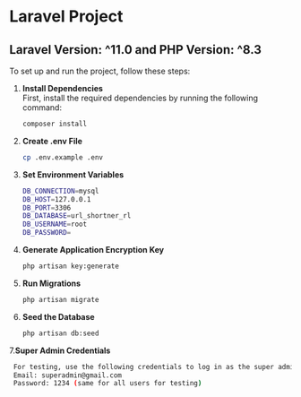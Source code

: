 # Laravel Project

## Laravel Version: ^11.0 and PHP Version: ^8.3

To set up and run the project, follow these steps:

1. **Install Dependencies**  
   First, install the required dependencies by running the following command:

   ```bash
   composer install

2. **Create .env File**
   ```bash
   cp .env.example .env
3. **Set Environment Variables**
   ```bash
   DB_CONNECTION=mysql
   DB_HOST=127.0.0.1
   DB_PORT=3306
   DB_DATABASE=url_shortner_rl
   DB_USERNAME=root
   DB_PASSWORD=
4. **Generate Application Encryption Key**
   ```bash
   php artisan key:generate
5. **Run Migrations**
   ```bash
   php artisan migrate
6. **Seed the Database**
   ```bash
   php artisan db:seed
7.**Super Admin Credentials**
  ```bash
   For testing, use the following credentials to log in as the super admin:
   Email: superadmin@gmail.com
   Password: 1234 (same for all users for testing)
